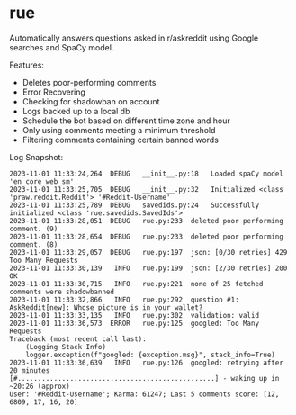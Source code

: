 # rue
Automatically answers questions asked in r/askreddit using Google searches and SpaCy model.

Features:
* Deletes poor-performing comments
* Error Recovering
* Checking for shadowban on account
* Logs backed up to a local db
* Schedule the bot based on different time zone and hour
* Only using comments meeting a minimum threshold
* Filtering comments containing certain banned words

Log Snapshot:
```
2023-11-01 11:33:24,264  DEBUG   __init__.py:18   Loaded spaCy model 'en_core_web_sm'
2023-11-01 11:33:25,705  DEBUG   __init__.py:32   Initialized <class 'praw.reddit.Reddit'> '#Reddit-Username'
2023-11-01 11:33:25,789  DEBUG   savedids.py:24   Successfully initialized <class 'rue.savedids.SavedIds'>
2023-11-01 11:33:28,051  DEBUG   rue.py:233  deleted poor performing comment. (9)
2023-11-01 11:33:28,654  DEBUG   rue.py:233  deleted poor performing comment. (8)
2023-11-01 11:33:29,057  DEBUG   rue.py:197  json: [0/30 retries] 429 Too Many Requests
2023-11-01 11:33:30,139   INFO   rue.py:199  json: [2/30 retries] 200 OK
2023-11-01 11:33:30,715   INFO   rue.py:221  none of 25 fetched comments were shadowbanned
2023-11-01 11:33:32,866   INFO   rue.py:292  question #1: AskReddit[new]: Whose picture is in your wallet?
2023-11-01 11:33:33,135   INFO   rue.py:302  validation: valid
2023-11-01 11:33:36,573  ERROR   rue.py:125  googled: Too Many Requests
Traceback (most recent call last):
    (Logging Stack Info)
    logger.exception(f"googled: {exception.msg}", stack_info=True)
2023-11-01 11:33:36,639   INFO   rue.py:126  googled: retrying after 20 minutes
[#.................................................] - waking up in ~20:26 (approx)
User: '#Reddit-Username'; Karma: 61247; Last 5 comments score: [12, 6809, 17, 16, 20]
```
